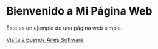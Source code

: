 <!DOCTYPE html>
<html lang="es">
<head>
    <meta charset="UTF-8">
    <meta name="viewport" content="width=device-width, initial-scale=1.0">
    <title>Mi Página Web</title>
</head>
<body>
    <h1>Bienvenido a Mi Página Web</h1>
    <p>Este es un ejemplo de una página web simple.</p>
    <a href="https://www.bas.com.ar" target="_blank">Visita a Buenos Aires Software</a>
</body>
</html>
